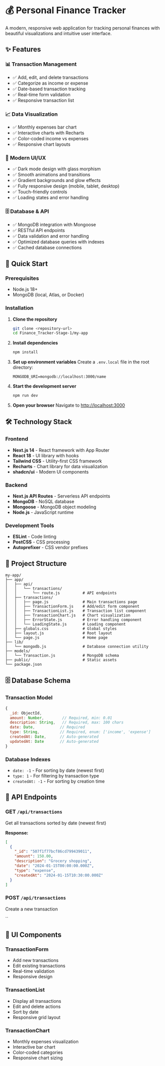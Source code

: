# 💰 Personal Finance Tracker

A modern, responsive web application for tracking personal finances with beautiful visualizations and intuitive user interface.

## ✨ Features

### 📊 **Transaction Management**
- ✅ Add, edit, and delete transactions
- ✅ Categorize as income or expense
- ✅ Date-based transaction tracking
- ✅ Real-time form validation
- ✅ Responsive transaction list

### 📈 **Data Visualization**
- ✅ Monthly expenses bar chart
- ✅ Interactive charts with Recharts
- ✅ Color-coded income vs expenses
- ✅ Responsive chart layouts

### 🎨 **Modern UI/UX**
- ✅ Dark mode design with glass morphism
- ✅ Smooth animations and transitions
- ✅ Gradient backgrounds and glow effects
- ✅ Fully responsive design (mobile, tablet, desktop)
- ✅ Touch-friendly controls
- ✅ Loading states and error handling

### 🗄️ **Database & API**
- ✅ MongoDB integration with Mongoose
- ✅ RESTful API endpoints
- ✅ Data validation and error handling
- ✅ Optimized database queries with indexes
- ✅ Cached database connections

## 🚀 Quick Start

### Prerequisites
- Node.js 18+ 
- MongoDB (local, Atlas, or Docker)

### Installation

1. **Clone the repository**
   ```bash
   git clone <repository-url>
   cd Finance_Tracker-Stage-1/my-app
   ```

2. **Install dependencies**
   ```bash
   npm install
   ```

3. **Set up environment variables**
   Create a `.env.local` file in the root directory:
   ```env
   MONGODB_URI=mongodb://localhost:3000/name
   ```

4. **Start the development server**
   ```bash
   npm run dev
   ```

5. **Open your browser**
   Navigate to [http://localhost:3000](http://localhost:3000)

## 🛠️ Technology Stack

### Frontend
- **Next.js 14** - React framework with App Router
- **React 18** - UI library with hooks
- **Tailwind CSS** - Utility-first CSS framework
- **Recharts** - Chart library for data visualization
- **shadcn/ui** - Modern UI components

### Backend
- **Next.js API Routes** - Serverless API endpoints
- **MongoDB** - NoSQL database
- **Mongoose** - MongoDB object modeling
- **Node.js** - JavaScript runtime

### Development Tools
- **ESLint** - Code linting
- **PostCSS** - CSS processing
- **Autoprefixer** - CSS vendor prefixes

## 📁 Project Structure

```
my-app/
├── app/
│   ├── api/
│   │   └── transactions/
│   │       └── route.js          # API endpoints
│   ├── transactions/
│   │   ├── page.js               # Main transactions page
│   │   ├── TransactionForm.js    # Add/edit form component
│   │   ├── TransactionList.js    # Transaction list component
│   │   ├── TransactionChart.js   # Chart visualization
│   │   ├── ErrorState.js         # Error handling component
│   │   └── LoadingState.js       # Loading component
│   ├── globals.css               # Global styles
│   ├── layout.js                 # Root layout
│   └── page.js                   # Home page
├── lib/
│   └── mongodb.js                # Database connection utility
├── models/
│   └── Transaction.js            # MongoDB schema
├── public/                       # Static assets
└── package.json
```

## 🗄️ Database Schema

### Transaction Model
```javascript
{
  _id: ObjectId,
  amount: Number,        // Required, min: 0.01
  description: String,   // Required, max: 100 chars
  date: Date,           // Required
  type: String,         // Required, enum: ['income', 'expense']
  createdAt: Date,      // Auto-generated
  updatedAt: Date       // Auto-generated
}
```

### Database Indexes
- `date: -1` - For sorting by date (newest first)
- `type: 1` - For filtering by transaction type
- `createdAt: -1` - For sorting by creation time

## 🔌 API Endpoints

### GET `/api/transactions`
Get all transactions sorted by date (newest first)

**Response:**
```json
[
  {
    "_id": "507f1f77bcf86cd799439011",
    "amount": 150.00,
    "description": "Grocery shopping",
    "date": "2024-01-15T00:00:00.000Z",
    "type": "expense",
    "createdAt": "2024-01-15T10:30:00.000Z"
  }
]
```

### POST `/api/transactions`
Create a new transaction

``

## 🎨 UI Components

### TransactionForm
- Add new transactions
- Edit existing transactions
- Real-time validation
- Responsive design

### TransactionList
- Display all transactions
- Edit and delete actions
- Sort by date
- Responsive grid layout

### TransactionChart
- Monthly expenses visualization
- Interactive bar chart
- Color-coded categories
- Responsive chart sizing

